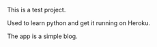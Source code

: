 This is a test project. 

Used to learn python and get it running on Heroku.

The app is a simple blog.